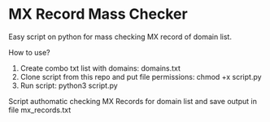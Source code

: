 # MX Record Mass Checker
Easy script on python for mass checking MX record of domain list.

How to use?

1. Create combo txt list with domains: domains.txt
2. Clone script from this repo and put file permissions: chmod +x script.py
3. Run script: python3 script.py

Script authomatic checking MX Records for domain list and save output in file mx_records.txt
